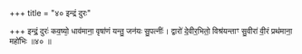+++
title = "४० इन्द्रं दुरः"

+++
इन्द्रं॒ दुरः॑ कव॒ष्यो᳕ धाव॑माना॒ वृषा॑णं यन्तु॒ जन॑यः सु॒पत्नीः॑। द्वारो॑ दे॒वीर॒भितो॒ विश्र॑यन्ताꣳ सु॒वीरा॑ वी॒रं प्रथ॑माना॒ महो॑भिः ॥४० ॥